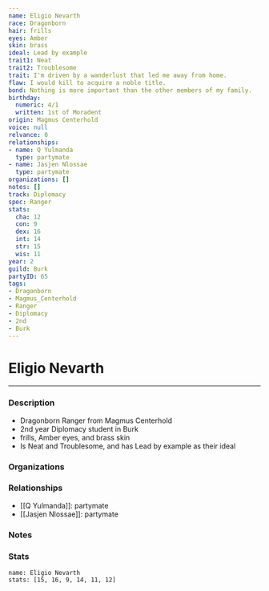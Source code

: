 ```yaml
---
name: Eligio Nevarth
race: Dragonborn
hair: frills
eyes: Amber
skin: brass
ideal: Lead by example
trait1: Neat
trait2: Troublesome
trait: I'm driven by a wanderlust that led me away from home.
flaw: I would kill to acquire a noble title.
bond: Nothing is more important than the other members of my family.
birthday:
  numeric: 4/1
  written: 1st of Moradent
origin: Magmus Centerhold
voice: null
relvance: 0
relationships:
- name: Q Yulmanda
  type: partymate
- name: Jasjen Nlossae
  type: partymate
organizations: []
notes: []
track: Diplomacy
spec: Ranger
stats:
  cha: 12
  con: 9
  dex: 16
  int: 14
  str: 15
  wis: 11
year: 2
guild: Burk
partyID: 65
tags:
- Dragonborn
- Magmus_Centerhold
- Ranger
- Diplomacy
- 2nd
- Burk
---
```

# Eligio Nevarth
---
### Description
- Dragonborn Ranger from Magmus Centerhold
- 2nd year Diplomacy student in Burk
- frills, Amber eyes, and brass skin
- Is Neat and Troublesome, and has Lead by example as their ideal

### Organizations

### Relationships
- [[Q Yulmanda]]: partymate
- [[Jasjen Nlossae]]: partymate

### Notes

### Stats
```statblock
name: Eligio Nevarth
stats: [15, 16, 9, 14, 11, 12]
```